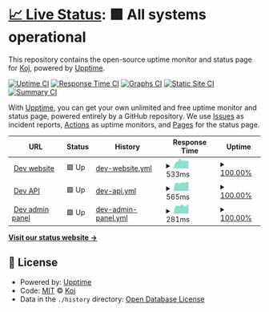 # [📈 Live Status](https://status.kojdev.com): <!--live status--> **🟩 All systems operational**

This repository contains the open-source uptime monitor and status page for [Koj](https://koj.co/engineering), powered by [Upptime](https://github.com/upptime/upptime).

[![Uptime CI](https://github.com/koj-co/status.kojdev.com/workflows/Uptime%20CI/badge.svg)](https://github.com/upptime/upptime/actions?query=workflow%3A%22Uptime+CI%22)
[![Response Time CI](https://github.com/koj-co/status.kojdev.com/workflows/Response%20Time%20CI/badge.svg)](https://github.com/upptime/upptime/actions?query=workflow%3A%22Response+Time+CI%22)
[![Graphs CI](https://github.com/koj-co/status.kojdev.com/workflows/Graphs%20CI/badge.svg)](https://github.com/upptime/upptime/actions?query=workflow%3A%22Graphs+CI%22)
[![Static Site CI](https://github.com/koj-co/status.kojdev.com/workflows/Static%20Site%20CI/badge.svg)](https://github.com/upptime/upptime/actions?query=workflow%3A%22Static+Site+CI%22)
[![Summary CI](https://github.com/koj-co/status.kojdev.com/workflows/Summary%20CI/badge.svg)](https://github.com/upptime/upptime/actions?query=workflow%3A%22Summary+CI%22)

With [Upptime](https://upptime.js.org), you can get your own unlimited and free uptime monitor and status page, powered entirely by a GitHub repository. We use [Issues](https://github.com/koj-co/status.kojdev.com/issues) as incident reports, [Actions](https://github.com/koj-co/status.kojdev.com/actions) as uptime monitors, and [Pages](https://status.kojdev.com) for the status page.

<!--start: status pages-->
<!-- This summary is generated by Upptime (https://github.com/upptime/upptime) -->
<!-- Do not edit this manually, your changes will be overwritten -->
<!-- prettier-ignore -->
| URL | Status | History | Response Time | Uptime |
| --- | ------ | ------- | ------------- | ------ |
| <img alt="" src="https://favicons.githubusercontent.com/kojdev.com" height="13"> [Dev website](https://kojdev.com) | 🟩 Up | [dev-website.yml](https://github.com/koj-co/status.kojdev.com/commits/HEAD/history/dev-website.yml) | <details><summary><img alt="Response time graph" src="./graphs/dev-website/response-time-week.png" height="20"> 533ms</summary><br><a href="https://status.kojdev.com/history/dev-website"><img alt="Response time 488" src="https://img.shields.io/endpoint?url=https%3A%2F%2Fraw.githubusercontent.com%2Fkoj-co%2Fstatus.kojdev.com%2FHEAD%2Fapi%2Fdev-website%2Fresponse-time.json"></a><br><a href="https://status.kojdev.com/history/dev-website"><img alt="24-hour response time 480" src="https://img.shields.io/endpoint?url=https%3A%2F%2Fraw.githubusercontent.com%2Fkoj-co%2Fstatus.kojdev.com%2FHEAD%2Fapi%2Fdev-website%2Fresponse-time-day.json"></a><br><a href="https://status.kojdev.com/history/dev-website"><img alt="7-day response time 533" src="https://img.shields.io/endpoint?url=https%3A%2F%2Fraw.githubusercontent.com%2Fkoj-co%2Fstatus.kojdev.com%2FHEAD%2Fapi%2Fdev-website%2Fresponse-time-week.json"></a><br><a href="https://status.kojdev.com/history/dev-website"><img alt="30-day response time 485" src="https://img.shields.io/endpoint?url=https%3A%2F%2Fraw.githubusercontent.com%2Fkoj-co%2Fstatus.kojdev.com%2FHEAD%2Fapi%2Fdev-website%2Fresponse-time-month.json"></a><br><a href="https://status.kojdev.com/history/dev-website"><img alt="1-year response time 488" src="https://img.shields.io/endpoint?url=https%3A%2F%2Fraw.githubusercontent.com%2Fkoj-co%2Fstatus.kojdev.com%2FHEAD%2Fapi%2Fdev-website%2Fresponse-time-year.json"></a></details> | <details><summary><a href="https://status.kojdev.com/history/dev-website">100.00%</a></summary><a href="https://status.kojdev.com/history/dev-website"><img alt="All-time uptime 99.97%" src="https://img.shields.io/endpoint?url=https%3A%2F%2Fraw.githubusercontent.com%2Fkoj-co%2Fstatus.kojdev.com%2FHEAD%2Fapi%2Fdev-website%2Fuptime.json"></a><br><a href="https://status.kojdev.com/history/dev-website"><img alt="24-hour uptime 100.00%" src="https://img.shields.io/endpoint?url=https%3A%2F%2Fraw.githubusercontent.com%2Fkoj-co%2Fstatus.kojdev.com%2FHEAD%2Fapi%2Fdev-website%2Fuptime-day.json"></a><br><a href="https://status.kojdev.com/history/dev-website"><img alt="7-day uptime 100.00%" src="https://img.shields.io/endpoint?url=https%3A%2F%2Fraw.githubusercontent.com%2Fkoj-co%2Fstatus.kojdev.com%2FHEAD%2Fapi%2Fdev-website%2Fuptime-week.json"></a><br><a href="https://status.kojdev.com/history/dev-website"><img alt="30-day uptime 99.95%" src="https://img.shields.io/endpoint?url=https%3A%2F%2Fraw.githubusercontent.com%2Fkoj-co%2Fstatus.kojdev.com%2FHEAD%2Fapi%2Fdev-website%2Fuptime-month.json"></a><br><a href="https://status.kojdev.com/history/dev-website"><img alt="1-year uptime 99.97%" src="https://img.shields.io/endpoint?url=https%3A%2F%2Fraw.githubusercontent.com%2Fkoj-co%2Fstatus.kojdev.com%2FHEAD%2Fapi%2Fdev-website%2Fuptime-year.json"></a></details>
| <img alt="" src="https://favicons.githubusercontent.com/api.kojdev.com" height="13"> [Dev API](https://api.kojdev.com) | 🟩 Up | [dev-api.yml](https://github.com/koj-co/status.kojdev.com/commits/HEAD/history/dev-api.yml) | <details><summary><img alt="Response time graph" src="./graphs/dev-api/response-time-week.png" height="20"> 565ms</summary><br><a href="https://status.kojdev.com/history/dev-api"><img alt="Response time 549" src="https://img.shields.io/endpoint?url=https%3A%2F%2Fraw.githubusercontent.com%2Fkoj-co%2Fstatus.kojdev.com%2FHEAD%2Fapi%2Fdev-api%2Fresponse-time.json"></a><br><a href="https://status.kojdev.com/history/dev-api"><img alt="24-hour response time 511" src="https://img.shields.io/endpoint?url=https%3A%2F%2Fraw.githubusercontent.com%2Fkoj-co%2Fstatus.kojdev.com%2FHEAD%2Fapi%2Fdev-api%2Fresponse-time-day.json"></a><br><a href="https://status.kojdev.com/history/dev-api"><img alt="7-day response time 565" src="https://img.shields.io/endpoint?url=https%3A%2F%2Fraw.githubusercontent.com%2Fkoj-co%2Fstatus.kojdev.com%2FHEAD%2Fapi%2Fdev-api%2Fresponse-time-week.json"></a><br><a href="https://status.kojdev.com/history/dev-api"><img alt="30-day response time 527" src="https://img.shields.io/endpoint?url=https%3A%2F%2Fraw.githubusercontent.com%2Fkoj-co%2Fstatus.kojdev.com%2FHEAD%2Fapi%2Fdev-api%2Fresponse-time-month.json"></a><br><a href="https://status.kojdev.com/history/dev-api"><img alt="1-year response time 549" src="https://img.shields.io/endpoint?url=https%3A%2F%2Fraw.githubusercontent.com%2Fkoj-co%2Fstatus.kojdev.com%2FHEAD%2Fapi%2Fdev-api%2Fresponse-time-year.json"></a></details> | <details><summary><a href="https://status.kojdev.com/history/dev-api">100.00%</a></summary><a href="https://status.kojdev.com/history/dev-api"><img alt="All-time uptime 99.14%" src="https://img.shields.io/endpoint?url=https%3A%2F%2Fraw.githubusercontent.com%2Fkoj-co%2Fstatus.kojdev.com%2FHEAD%2Fapi%2Fdev-api%2Fuptime.json"></a><br><a href="https://status.kojdev.com/history/dev-api"><img alt="24-hour uptime 100.00%" src="https://img.shields.io/endpoint?url=https%3A%2F%2Fraw.githubusercontent.com%2Fkoj-co%2Fstatus.kojdev.com%2FHEAD%2Fapi%2Fdev-api%2Fuptime-day.json"></a><br><a href="https://status.kojdev.com/history/dev-api"><img alt="7-day uptime 100.00%" src="https://img.shields.io/endpoint?url=https%3A%2F%2Fraw.githubusercontent.com%2Fkoj-co%2Fstatus.kojdev.com%2FHEAD%2Fapi%2Fdev-api%2Fuptime-week.json"></a><br><a href="https://status.kojdev.com/history/dev-api"><img alt="30-day uptime 98.80%" src="https://img.shields.io/endpoint?url=https%3A%2F%2Fraw.githubusercontent.com%2Fkoj-co%2Fstatus.kojdev.com%2FHEAD%2Fapi%2Fdev-api%2Fuptime-month.json"></a><br><a href="https://status.kojdev.com/history/dev-api"><img alt="1-year uptime 99.14%" src="https://img.shields.io/endpoint?url=https%3A%2F%2Fraw.githubusercontent.com%2Fkoj-co%2Fstatus.kojdev.com%2FHEAD%2Fapi%2Fdev-api%2Fuptime-year.json"></a></details>
| <img alt="" src="https://favicons.githubusercontent.com/admin.kojdev.com" height="13"> [Dev admin panel](https://admin.kojdev.com) | 🟩 Up | [dev-admin-panel.yml](https://github.com/koj-co/status.kojdev.com/commits/HEAD/history/dev-admin-panel.yml) | <details><summary><img alt="Response time graph" src="./graphs/dev-admin-panel/response-time-week.png" height="20"> 281ms</summary><br><a href="https://status.kojdev.com/history/dev-admin-panel"><img alt="Response time 281" src="https://img.shields.io/endpoint?url=https%3A%2F%2Fraw.githubusercontent.com%2Fkoj-co%2Fstatus.kojdev.com%2FHEAD%2Fapi%2Fdev-admin-panel%2Fresponse-time.json"></a><br><a href="https://status.kojdev.com/history/dev-admin-panel"><img alt="24-hour response time 274" src="https://img.shields.io/endpoint?url=https%3A%2F%2Fraw.githubusercontent.com%2Fkoj-co%2Fstatus.kojdev.com%2FHEAD%2Fapi%2Fdev-admin-panel%2Fresponse-time-day.json"></a><br><a href="https://status.kojdev.com/history/dev-admin-panel"><img alt="7-day response time 281" src="https://img.shields.io/endpoint?url=https%3A%2F%2Fraw.githubusercontent.com%2Fkoj-co%2Fstatus.kojdev.com%2FHEAD%2Fapi%2Fdev-admin-panel%2Fresponse-time-week.json"></a><br><a href="https://status.kojdev.com/history/dev-admin-panel"><img alt="30-day response time 278" src="https://img.shields.io/endpoint?url=https%3A%2F%2Fraw.githubusercontent.com%2Fkoj-co%2Fstatus.kojdev.com%2FHEAD%2Fapi%2Fdev-admin-panel%2Fresponse-time-month.json"></a><br><a href="https://status.kojdev.com/history/dev-admin-panel"><img alt="1-year response time 281" src="https://img.shields.io/endpoint?url=https%3A%2F%2Fraw.githubusercontent.com%2Fkoj-co%2Fstatus.kojdev.com%2FHEAD%2Fapi%2Fdev-admin-panel%2Fresponse-time-year.json"></a></details> | <details><summary><a href="https://status.kojdev.com/history/dev-admin-panel">100.00%</a></summary><a href="https://status.kojdev.com/history/dev-admin-panel"><img alt="All-time uptime 99.97%" src="https://img.shields.io/endpoint?url=https%3A%2F%2Fraw.githubusercontent.com%2Fkoj-co%2Fstatus.kojdev.com%2FHEAD%2Fapi%2Fdev-admin-panel%2Fuptime.json"></a><br><a href="https://status.kojdev.com/history/dev-admin-panel"><img alt="24-hour uptime 100.00%" src="https://img.shields.io/endpoint?url=https%3A%2F%2Fraw.githubusercontent.com%2Fkoj-co%2Fstatus.kojdev.com%2FHEAD%2Fapi%2Fdev-admin-panel%2Fuptime-day.json"></a><br><a href="https://status.kojdev.com/history/dev-admin-panel"><img alt="7-day uptime 100.00%" src="https://img.shields.io/endpoint?url=https%3A%2F%2Fraw.githubusercontent.com%2Fkoj-co%2Fstatus.kojdev.com%2FHEAD%2Fapi%2Fdev-admin-panel%2Fuptime-week.json"></a><br><a href="https://status.kojdev.com/history/dev-admin-panel"><img alt="30-day uptime 99.95%" src="https://img.shields.io/endpoint?url=https%3A%2F%2Fraw.githubusercontent.com%2Fkoj-co%2Fstatus.kojdev.com%2FHEAD%2Fapi%2Fdev-admin-panel%2Fuptime-month.json"></a><br><a href="https://status.kojdev.com/history/dev-admin-panel"><img alt="1-year uptime 99.97%" src="https://img.shields.io/endpoint?url=https%3A%2F%2Fraw.githubusercontent.com%2Fkoj-co%2Fstatus.kojdev.com%2FHEAD%2Fapi%2Fdev-admin-panel%2Fuptime-year.json"></a></details>

<!--end: status pages-->

[**Visit our status website →**](https://status.kojdev.com)

## 📄 License

- Powered by: [Upptime](https://github.com/upptime/upptime)
- Code: [MIT](./LICENSE) © [Koj](https://koj.co/engineering)
- Data in the `./history` directory: [Open Database License](https://opendatacommons.org/licenses/odbl/1-0/)
